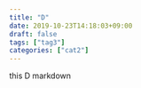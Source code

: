 ```yaml
---
title: "D"
date: 2019-10-23T14:18:03+09:00
draft: false
tags: ["tag3"]
categories: ["cat2"]
---
```


this D markdown
